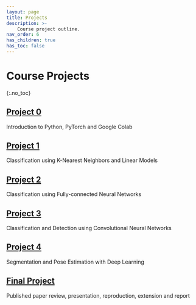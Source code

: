 ```yaml
---
layout: page
title: Projects
description: >-
    Course project outline.
nav_order: 6
has_children: true
has_toc: false
---
```


# Course Projects
{:.no_toc}

<!-- ## Table of contents
{: .no_toc .text-delta }

1. TOC
{:toc}

--- -->


## [Project 0](/projects/project0/)

Introduction to Python, PyTorch and Google Colab

## [Project 1](/projects/project1/)

Classification using K-Nearest Neighbors and Linear Models

## [Project 2](/projects/project2/)

Classification using Fully-connected Neural Networks

## [Project 3](/projects/project3/)

Classification and Detection using Convolutional Neural Networks

## [Project 4](/projects/project4/)

Segmentation and Pose Estimation with Deep Learning

## [Final Project](/projects/finalproject/)

Published paper review, presentation, reproduction, extension and report

